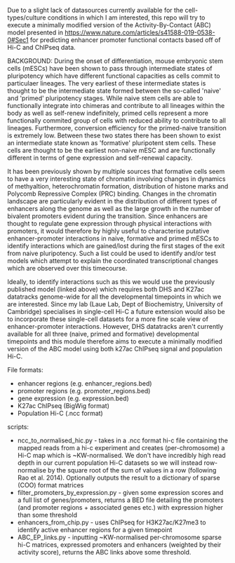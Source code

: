 Due to a slight lack of datasources currently available for the cell-types/culture conditions in which I am interested, this repo will try to execute a minimally modified version of the Activity-By-Contact (ABC) model presented in https://www.nature.com/articles/s41588-019-0538-0#Sec1 for predicting enhancer promoter functional contacts based off of Hi-C and ChIPseq data. 

BACKGROUND:
During the onset of differentiation, mouse embryonic stem cells (mESCs) have been shown to pass through intermediate states of pluripotency which have different functional capacities as cells commit to particulaer lineages. The very earliest of these intermediate states is thought to be the intermediate state formed between the so-called 'naive' and 'primed' pluripotency stages. While naive stem cells are able to functionally integrate into chimeras and contribute to all lineages within the body as well as self-renew indefinitely, primed cells represent a more functionally commited group of cells with reduced ability to contribute to all lineages. Furthermore, conversion efficiency for the primed-naive transition is extremely low. Between these two states there has been shown to exist an intermediate state known as 'formative' pluripotent stem cells. These cells are thought to be the earliest non-naive mESC and are functionally different in terms of gene expression and self-renewal capacity. 

It has been previously shown by multiple sources that formative cells seem to have a very interesting state of chromatin involving changes in dynamics of methyaltion, heterochromatin formation, distribution of histone marks and Polycomb Repressive Complex (PRC) binding. Changes in the chromatin landscape are particularly evident in the distribution of different types of enhancers along the genome as well as the large growth in the number of bivalent promoters evident during the transition. Since enhancers are thought to regulate gene expression through physical interactions with promoters, it would therefore by highly useful to characterise putative enhancer-promoter interactions in naive, formative and primed mESCs to identify interactions which are gained/lost during the first stages of the exit from naive pluripotency. Such a list could be used to identify and/or test models which attempt to explain the coordinated transcriptional changes which are observed over this timecourse. 

Ideally, to identify interactions such as this we would use the previously published model (linked above) which requires both DHS and K27ac datatracks genome-wide for all the developmental timepoints in which we are interested. Since my lab (Laue Lab, Dept of Biochemistry, University of Cambridge) specialises in single-cell Hi-C a future extension would also be to incorporate these single-cell datasets for a more fine scale view of enhancer-promoter interactions. However, DHS datatracks aren't currently available for all three (naive, primed and formative) developmental timepoints and this module therefore aims to execute a minimally modified version of the ABC model using both k27ac ChIPseq signal and population Hi-C.

File formats:

- enhancer regions (e.g. enhancer_regions.bed) 
- promoter regions (e.g. promoter_regions.bed)
- gene expression (e.g. expression.bed)
- K27ac ChIPseq (BigWig format)
- Population Hi-C (.ncc format)

scripts:

- ncc_to_normalised_hic.py - takes in a .ncc format hi-c file containing the mapped reads from a hi-c experiment and creates (per-chromosome) a Hi-C map which is ~KW-normalised. We don't have incredibly high read depth in our current population Hi-C datasets so we will instead row-normalise by the square root of the sum of values in a row (following Rao et al. 2014). Optionally outputs the result to a dictionary of sparse (COO) format matrices
- filter_promoters_by_expression.py - given some expression scores and a full list of genes/promoters, returns a BED file detailing the promoters (and promoter regions + associated genes etc.) with expression higher than some threshold 
- enhancers_from_chip.py - uses ChIPseq for H3K27ac/K27me3 to identify active enhancer regions for a given timepoint
- ABC_EP_links.py - inputting ~KW-normalised per-chromosome sparse hi-C matrices, expressed promoters and enhancers (weighted by their activity score), returns the ABC links above some threshold. 